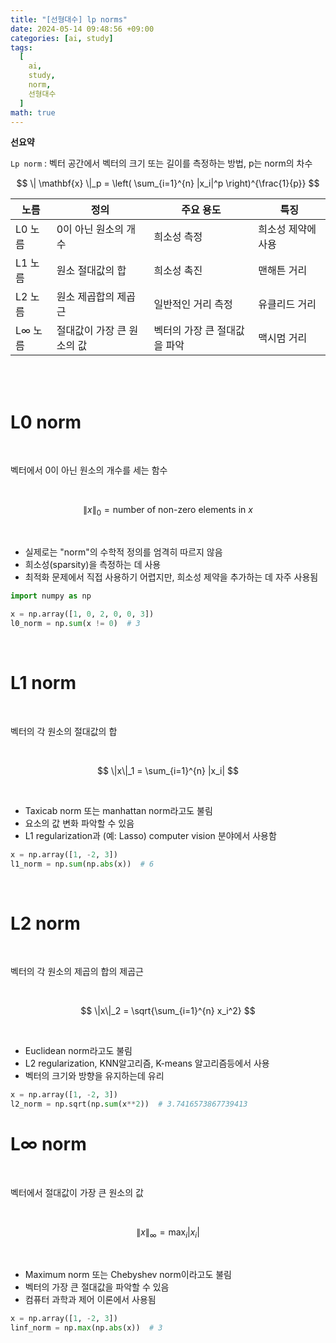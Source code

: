 ```yaml
---
title: "[선형대수] lp norms"
date: 2024-05-14 09:48:56 +09:00
categories: [ai, study]
tags:
  [
    ai,
    study,
    norm,
    선형대수
  ]
math: true
---
```


**선요약**

`Lp norm` : 벡터 공간에서 벡터의 크기 또는 길이를 측정하는 방법, p는 norm의 차수

$$
\| \mathbf{x} \|_p = \left( \sum_{i=1}^{n} |x_i|^p \right)^{\frac{1}{p}}
$$

| 노름 | 정의 | 주요 용도 | 특징 |
| --- | --- | --- | --- |
| L0 노름 | 0이 아닌 원소의 개수 | 희소성 측정 | 희소성 제약에 사용 |
| L1 노름 | 원소 절대값의 합 | 희소성 촉진 | 맨해튼 거리 |
| L2 노름 | 원소 제곱합의 제곱근 | 일반적인 거리 측정 | 유클리드 거리 |
| L∞ 노름 | 절대값이 가장 큰 원소의 값 | 벡터의 가장 큰 절대값을 파악 | 맥시멈 거리 |

<br/>
<br/>

# **L0 norm**

<br/>

벡터에서 0이 아닌 원소의 개수를 세는 함수

<br/>

$$ \|x\|_0 = \text{number of non-zero elements in } x $$

<br/>

- 실제로는 "norm"의 수학적 정의를 엄격히 따르지 않음
- 희소성(sparsity)을 측정하는 데 사용
- 최적화 문제에서 직접 사용하기 어렵지만, 희소성 제약을 추가하는 데 자주 사용됨

```python
import numpy as np

x = np.array([1, 0, 2, 0, 0, 3])
l0_norm = np.sum(x != 0)  # 3
```

<br/>

# **L1 norm**

<br/>

벡터의 각 원소의 절대값의 합

<br/>

$$ \|x\|_1 = \sum_{i=1}^{n} |x_i| $$

<br/>

- Taxicab norm 또는 manhattan norm라고도 불림
- 요소의 값 변화 파악할 수 있음
- L1 regularization과 (예: Lasso) computer vision 분야에서 사용함

```python
x = np.array([1, -2, 3])
l1_norm = np.sum(np.abs(x))  # 6
```

<br/>

# **L2 norm**

<br/>

벡터의 각 원소의 제곱의 합의 제곱근

<br/>

$$ \|x\|_2 = \sqrt{\sum_{i=1}^{n} x_i^2} $$

<br/>

- Euclidean norm라고도 불림
- L2 regularization, KNN알고리즘, K-means 알고리즘등에서 사용
- 벡터의 크기와 방향을 유지하는데 유리

```python
x = np.array([1, -2, 3])
l2_norm = np.sqrt(np.sum(x**2))  # 3.7416573867739413
```


# **L∞ norm**

<br/>

벡터에서 절대값이 가장 큰 원소의 값

<br/>

$$ \|x\|_\infty = \max_i |x_i| $$

<br/>

- Maximum norm 또는 Chebyshev norm이라고도 불림
- 벡터의 가장 큰 절대값을 파악할 수 있음
- 컴퓨터 과학과 제어 이론에서 사용됨

```python
x = np.array([1, -2, 3])
linf_norm = np.max(np.abs(x))  # 3
```